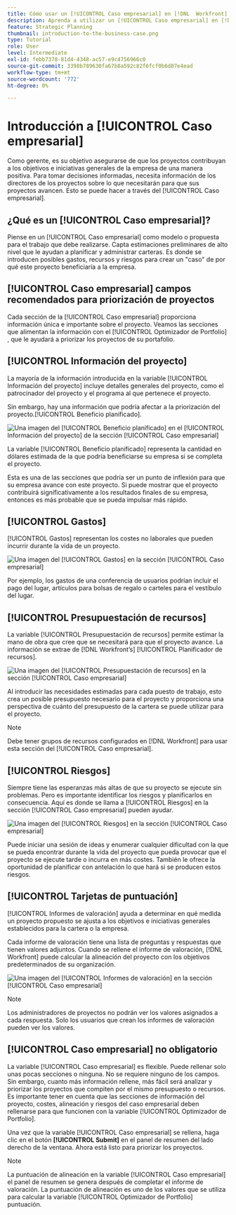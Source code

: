 ```yaml
---
title: Cómo usar un [!UICONTROL Caso empresarial] en [!DNL  Workfront]
description: Aprenda a utilizar un [!UICONTROL Caso empresarial] en [!DNL  Workfront] para obtener la información que necesita sobre los proyectos para tomar decisiones informadas.
feature: Strategic Planning
thumbnail: introduction-to-the-business-case.png
type: Tutorial
role: User
level: Intermediate
exl-id: febb7378-81d4-4348-ac57-e9c4756966c0
source-git-commit: 3398b789630fa67b8a592c82f6fcf0b6d87e4ead
workflow-type: tm+mt
source-wordcount: '772'
ht-degree: 0%

---
```


# Introducción a [!UICONTROL Caso empresarial]

Como gerente, es su objetivo asegurarse de que los proyectos contribuyan a los objetivos e iniciativas generales de la empresa de una manera positiva. Para tomar decisiones informadas, necesita información de los directores de los proyectos sobre lo que necesitarán para que sus proyectos avancen. Esto se puede hacer a través del [!UICONTROL Caso empresarial].

## ¿Qué es un [!UICONTROL Caso empresarial]?

Piense en un [!UICONTROL Caso empresarial] como modelo o propuesta para el trabajo que debe realizarse. Capta estimaciones preliminares de alto nivel que le ayudan a planificar y administrar carteras. Es donde se introducen posibles gastos, recursos y riesgos para crear un &quot;caso&quot; de por qué este proyecto beneficiaría a la empresa.

## [!UICONTROL Caso empresarial] campos recomendados para priorización de proyectos

Cada sección de la [!UICONTROL Caso empresarial] proporciona información única e importante sobre el proyecto. Veamos las secciones que alimentan la información con el [!UICONTROL Optimizador de Portfolio] , que le ayudará a priorizar los proyectos de su portafolio.

## [!UICONTROL Información del proyecto]

La mayoría de la información introducida en la variable [!UICONTROL Información del proyecto] incluye detalles generales del proyecto, como el patrocinador del proyecto y el programa al que pertenece el proyecto.

Sin embargo, hay una información que podría afectar a la priorización del proyecto.[!UICONTROL Beneficio planificado].

![Una imagen del [!UICONTROL Beneficio planificado] en el [!UICONTROL Información del proyecto] de la sección [!UICONTROL Caso empresarial]](assets/05-portfolio-management4.png)

La variable [!UICONTROL Beneficio planificado] representa la cantidad en dólares estimada de la que podría beneficiarse su empresa si se completa el proyecto.

Esta es una de las secciones que podría ser un punto de inflexión para que su empresa avance con este proyecto. Si puede mostrar que el proyecto contribuirá significativamente a los resultados finales de su empresa, entonces es más probable que se pueda impulsar más rápido.

## [!UICONTROL Gastos]

[!UICONTROL Gastos] representan los costes no laborales que pueden incurrir durante la vida de un proyecto.

![Una imagen del [!UICONTROL Gastos] en la sección [!UICONTROL Caso empresarial]](assets/06-portfolio-management5.png)

Por ejemplo, los gastos de una conferencia de usuarios podrían incluir el pago del lugar, artículos para bolsas de regalo o carteles para el vestíbulo del lugar.

## [!UICONTROL Presupuestación de recursos]

La variable [!UICONTROL Presupuestación de recursos] permite estimar la mano de obra que cree que se necesitará para que el proyecto avance. La información se extrae de [!DNL Workfront’s] [!UICONTROL Planificador de recursos].

![Una imagen del [!UICONTROL Presupuestación de recursos] en la sección [!UICONTROL Caso empresarial]](assets/07-portfolio-management6.png)

Al introducir las necesidades estimadas para cada puesto de trabajo, esto crea un posible presupuesto necesario para el proyecto y proporciona una perspectiva de cuánto del presupuesto de la cartera se puede utilizar para el proyecto.

>[!NOTE]
>
>Debe tener grupos de recursos configurados en [!DNL Workfront] para usar esta sección del [!UICONTROL Caso empresarial].

## [!UICONTROL Riesgos]

Siempre tiene las esperanzas más altas de que su proyecto se ejecute sin problemas. Pero es importante identificar los riesgos y planificarlos en consecuencia. Aquí es donde se llama a [!UICONTROL Riesgos] en la sección [!UICONTROL Caso empresarial] pueden ayudar.

![Una imagen del [!UICONTROL Riesgos] en la sección [!UICONTROL Caso empresarial]](assets/08-portfolio-management7.png)

Puede iniciar una sesión de ideas y enumerar cualquier dificultad con la que se pueda encontrar durante la vida del proyecto que pueda provocar que el proyecto se ejecute tarde o incurra en más costes. También le ofrece la oportunidad de planificar con antelación lo que hará si se producen estos riesgos.

## [!UICONTROL Tarjetas de puntuación]

[!UICONTROL Informes de valoración] ayuda a determinar en qué medida un proyecto propuesto se ajusta a los objetivos e iniciativas generales establecidos para la cartera o la empresa.

Cada informe de valoración tiene una lista de preguntas y respuestas que tienen valores adjuntos. Cuando se rellene el informe de valoración, [!DNL Workfront] puede calcular la alineación del proyecto con los objetivos predeterminados de su organización.

![Una imagen del [!UICONTROL Informes de valoración] en la sección [!UICONTROL Caso empresarial]](assets/09-portfolio-management8.png)

>[!NOTE]
>
>Los administradores de proyectos no podrán ver los valores asignados a cada respuesta. Solo los usuarios que crean los informes de valoración pueden ver los valores.

## [!UICONTROL Caso empresarial] no obligatorio

La variable [!UICONTROL Caso empresarial] es flexible. Puede rellenar solo unas pocas secciones o ninguna. No se requiere ninguno de los campos. Sin embargo, cuanto más información rellene, más fácil será analizar y priorizar los proyectos que compiten por el mismo presupuesto o recursos. Es importante tener en cuenta que las secciones de información del proyecto, costes, alineación y riesgos del caso empresarial deben rellenarse para que funcionen con la variable [!UICONTROL Optimizador de Portfolio].

Una vez que la variable [!UICONTROL Caso empresarial] se rellena, haga clic en el botón **[!UICONTROL Submit]** en el panel de resumen del lado derecho de la ventana. Ahora está listo para priorizar los proyectos.

>[!NOTE]
>
>La puntuación de alineación en la variable [!UICONTROL Caso empresarial] el panel de resumen se genera después de completar el informe de valoración. La puntuación de alineación es uno de los valores que se utiliza para calcular la variable [!UICONTROL Optimizador de Portfolio] puntuación.

<!-- 
Learn more graphic and links to documentation articles
* Overview of areas of the business case 
* Create a business case for a project   
* Create a scorecard 
* Apply a scorecard to a project and generate an alignment score 
-->
